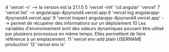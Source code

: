 4 'vercel -v' --> la version est la 21.1.0
5 'vercel -init' 'cd angular' 'vercel' 
7 'vercel list' --> angularapp-4joynsnd4.vercel.app
8 'vercel log angularapp-4joynsnd4.vercel.app'
9 'vercel inspect angularapp-4joynsnd4.vercel.app' --> permet de récupérer des informations sur un déploiement
10 Les variables d'environnement sont des valeurs dynamiques pouvant être utilisé par plusieurs processsus en même temps. Elles permettent de faire référence à un emplacement.
11 'vercel env add plain USERNAME production'
12 'vercel env ls'

